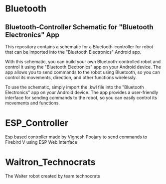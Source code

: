 # Bluetooth
## Bluetooth-Controller  Schematic for "Bluetooth Electronics" App
This repository contains a schematic for a Bluetooth-controller for robot that can be imported into the "Bluetooth Electronics" Android app. 

With this schematic, you can build your own Bluetooth-controlled robot and control it using the "Bluetooth Electronics" app on your Android device. The app allows you to send commands to the robot using Bluetooth, so you can control its movements, direction, and other functions wirelessly.

To use the schematic, simply import the .kwl file into the "Bluetooth Electronics" app on your Android device. The app provides a user-friendly interface for sending commands to the robot, so you can easily control its movements and functions.

# ESP_Controller
Esp based controller made by Vignesh Poojary to send commands to Firebird V using ESP Web Interface

# Waitron_Technocrats
The Waiter robot created by team technocrats 
